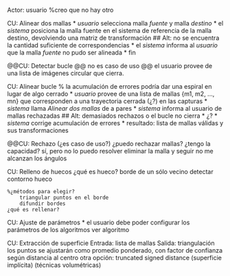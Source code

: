 Actor: usuario %creo que no hay otro

CU: Alinear dos mallas
	* _usuario_ selecciona malla _fuente_ y malla _destino_
	* el _sistema_ posiciona la malla fuente en el sistema de referencia de la
	  malla destino, devolviendo una matriz de transformación
		## Alt: no se encuentra la cantidad suficiente de correspondencias
			* el _sistema_ informa al _usuario_ que la malla _fuente_ no pudo
			  ser alineada
	* fin

@@CU: Detectar bucle
	@@ no es caso de uso
	@@ el usuario provee de una lista de imágenes circular que cierra.


CU: Alinear bucle
	% la acumulación de errores podría dar una espiral en lugar de algo cerrado
	* _usuario_ provee de una lista de mallas {m1, m2, ..., mn} que
	  corresponden a una trayectoria cerrada (¿?) en las capturas
	* _sistema_ llama _Alinear dos mallas_ de a pares
	* _sistema_ informa al usuario de mallas rechazadas 
		## Alt: demasiados rechazos o el bucle no cierra
			* ¿?
	* _sistema_ corrige acumulación de errores
	* resultado: lista de mallas válidas y sus transformaciones

@@CU: Rechazo (¿es caso de uso?)
	¿puedo rechazar mallas?
	¿tengo la capacidad?
	sí, pero no lo puedo resolver
	eliminar la malla y seguir no me alcanzan los ángulos

CU: Relleno de huecos
	¿qué  es hueco?
		borde de un sólo vecino
	detectar contorno hueco
	
	%¿métodos para elegir?
		triangular puntos en el borde
		difundir bordes
	¿qué es rellenar?

CU: Ajuste de parámetros
	* el usuario debe poder configurar los parámetros de los algoritmos
		ver algoritmo


CU: Extracción de superficie
	Entrada: lista de mallas
	Salida: triangulación
		los puntos se ajustarán como promedio ponderado,
		con factor de confianza según distancia al centro
	otra opción: truncated signed distance (superficie implícita)
	(técnicas volumétricas)

